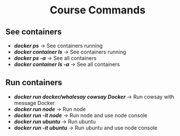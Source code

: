 <center>

# Course Commands

</center>

## See containers

- ***docker ps*** &rarr; See containers running
- ***docker container ls*** &rarr; See containers running
- ***docker ps -a*** &rarr; See all containers
- ***docker container ls -a*** &rarr; See all containers

## Run containers

- ***docker run docker/whalesay cowsay Docker*** &rarr; Run cowsay with message Docker
- ***docker run node*** &rarr; Run node
- ***docker run -it node*** &rarr; Run node and use node console
- ***docker run ubuntu*** &rarr; Run ubuntu
- ***docker run -it ubuntu*** &rarr; Run ubuntu and use node console